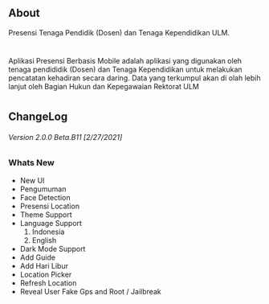 ## **About**
Presensi Tenaga Pendidik (Dosen) dan Tenaga Kependidikan ULM.
# 

Aplikasi Presensi Berbasis Mobile adalah aplikasi yang digunakan oleh tenaga pendididik (Dosen) dan Tenaga Kependidikan untuk melakukan pencatatan kehadiran secara daring. Data yang terkumpul akan di olah lebih lanjut oleh Bagian Hukun dan Kepegawaian Rektorat ULM

# 
# 
## **ChangeLog**
###### *Version 2.0.0 Beta.B11 [2/27/2021]*
### **Whats New**
- New UI
- Pengumuman
- Face Detection
- Presensi Location
- Theme Support
- Language Support
  1. Indonesia
  2. English
- Dark Mode Support
- Add Guide
- Add Hari Libur
- Location Picker
- Refresh Location
- Reveal User Fake Gps and Root / Jailbreak

# 
# 
# 

<!-- ## **BUG**
- [x] DIO Interceptor Multipart On Refresh Token Error
- [x] FCM Background Android [Only with data] -->


[ULM logo]: https://presensi.ulm.ac.id/assets/static/media/logo-unlam.503632fb.png
